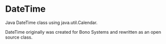 DateTime
========

Java DateTime class using java.util.Calendar.

DateTime originally was created for Bono Systems and rewritten as an open source class.
